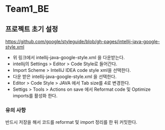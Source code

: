 # Team1_BE

## 프로젝트 초기 설정

https://github.com/google/styleguide/blob/gh-pages/intellij-java-google-style.xml

- 위 링크에서 intellij-java-google-style.xml 을 다운받는다.
- intellij의 Settings > Editor > Code Style로 들어간다.
- Import Scheme > IntelliJ IDEA code style xml을 선택한다.
- 다운 받은 intellij-java-google-style.xml 을 선택한다.
- Editor > Code Style > JAVA 에서 Tab size를 4로 변경한다.
- Settigs > Tools > Actions on save 에서 Reformat code 및 Optimize imports를 활성화 한다.

### 유의 사항

반드시 저장을 해서 코드를 reformat 및 import 정리를 한 뒤 커밋한다.
